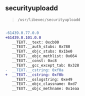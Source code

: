 ## securityuploadd

> `/usr/libexec/securityuploadd`

```diff

-61439.0.77.0.0
+61439.0.101.0.0
   __TEXT.__text: 0xcb00
   __TEXT.__auth_stubs: 0x780
   __TEXT.__objc_stubs: 0x1be0
   __TEXT.__objc_methlist: 0x664
   __TEXT.__const: 0xc8
   __TEXT.__gcc_except_tab: 0x328
-  __TEXT.__cstring: 0xf0a
+  __TEXT.__cstring: 0xf0b
   __TEXT.__oslogstring: 0xe49
   __TEXT.__objc_classname: 0xd7
   __TEXT.__objc_methname: 0x1eaa

```
